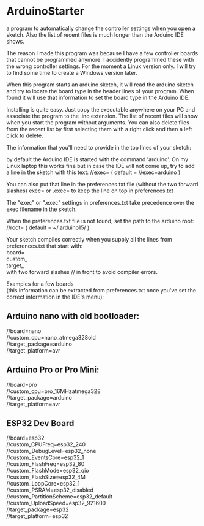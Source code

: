 # ArduinoStarter  
  a program to automatically change the controller settings when you open a sketch. Also the list of recent files is much longer than the Arduino IDE shows.

The reason I made this program was because I have a few controller boards that cannot be programmed anymore. I accidently programmed these with the wrong controller settings.
For the moment a Linux version only. I will try to find some time to create a Windows version later.


When this program starts an arduino sketch, it will read the arduino sketch and try to locate the board type in the header lines of your program. When found it will use that information to set the board type in the Arduino IDE.

Installing is quite easy. Just copy the executable anywhere on your PC and associate the program to the .ino extension.
The list of recent files will show when you start the program without arguments.
You can also delete files from the recent list by first selecting them with a right click and then a left click to delete.

The information that you'll need to provide in the top lines of your sketch:

by default the Arduino IDE is started with the command 'arduino'. On my Linux laptop this works fine but in case the IDE will not come up, try to add a line in the sketch with this text:
    //exec=<arduino executable filename> ( default = //exec=arduino )

You can also put that line in the preferences.txt file (without the two forward slashes)
    exec=<arduino executable filename>
    or
    .exec=<arduino executable filename>
	to keep the line on top in preferences.txt

The "exec" or ".exec" settings in preferences.txt take precedence over the exec filename in the sketch.

When the preferences.txt file is not found, set the path to the arduino root:
    //root=<the directory where your preferences file is located> ( default = ~/.arduino15/ )


Your sketch compiles correctly when you supply all the lines from preferences.txt that start with:  
board=  
custom_  
target_  
with two forward slashes // in front to avoid compiler errors.  


Examples for a few boards  
(this information can be extracted from preferences.txt
 once you've set the correct information in the IDE's menu):  

Arduino nano with old bootloader:  
---------------------------------  
//board=nano  
//custom_cpu=nano_atmega328old  
//target_package=arduino  
//target_platform=avr  

Arduino Pro or Pro Mini:  
------------------------  
//board=pro  
//custom_cpu=pro_16MHzatmega328  
//target_package=arduino  
//target_platform=avr  

ESP32 Dev Board  
---------------  
//board=esp32  
//custom_CPUFreq=esp32_240  
//custom_DebugLevel=esp32_none  
//custom_EventsCore=esp32_1  
//custom_FlashFreq=esp32_80  
//custom_FlashMode=esp32_qio  
//custom_FlashSize=esp32_4M  
//custom_LoopCore=esp32_1  
//custom_PSRAM=esp32_disabled  
//custom_PartitionScheme=esp32_default  
//custom_UploadSpeed=esp32_921600  
//target_package=esp32  
//target_platform=esp32  
